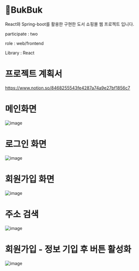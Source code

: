 # 📕BukBuk

React와 Spring-boot를 활용한 구현한 도서 쇼핑몰 웹 프로젝트 입니다.

participate : two

role : web/frontend

Library : React

# 프로젝트 계획서
https://www.notion.so/8468255543fe4287a74a9e27bf1856c7


# 메인화면

![image](https://user-images.githubusercontent.com/98865571/189365006-2cfb2920-61d2-47dc-ab56-f134e7259b9f.png)


# 로그인 화면

![image](https://user-images.githubusercontent.com/98865571/189365163-1025b744-bbe4-4c95-b7d4-e08b55b80037.png)


# 회원가입 화면

![image](https://user-images.githubusercontent.com/98865571/189365260-b22241b2-909c-4ab2-a810-f6f499a0ae56.png)


# 주소 검색

![image](https://user-images.githubusercontent.com/98865571/189365364-e001cbff-a639-4a77-8d43-235e6ddbb7fb.png)



# 회원가입 - 정보 기입 후 버튼 활성화

![image](https://user-images.githubusercontent.com/98865571/189365712-53ff0e43-3899-4984-82a8-3a008da89e9d.png)



